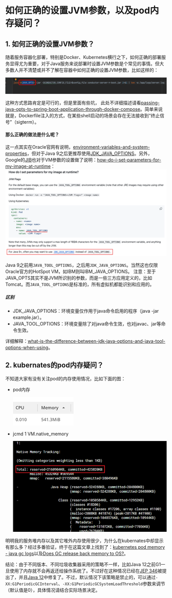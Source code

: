 # 如何正确的设置JVM参数，以及pod内存疑问？

## 1. 如何正确的设置JVM参数？
随着服务容器化部署，特别是Docker、Kubernetes横行之下，如何正确的部署服务显得尤为重要，对于Java服务来说部署时设置JVM参数是个常见的事情。但大多数人并不清楚或并不了解在容器中如何正确的设置JVM参数，比如这样的：

![jvm-dockerfile.png](assets/jvm-dockerfile.png)

这种方式思路肯定是可行的，但是里面有些坑， 此处不详细描述请看[passing-java-opts-to-spring-boot-application-through-docker-compose](https://stackoverflow.com/questions/53785577/passing-java-opts-to-spring-boot-application-through-docker-compose)。简单来说就是，Dockerfile注入的方式，在某些shell启动的场景会存在无法接收到“终止信号”（sigterm）。

#### 那么正确的做法是什么呢？

这一点其实在Oracle官网有说明，[environment-variables-and-system-properties](https://docs.oracle.com/en/java/javase/11/troubleshoot/environment-variables-and-system-properties.html#GUID-A91E7E21-2E91-48C4-89A4-836A7C0EE93B)，但对于Java 9之后更推荐使用[JDK_JAVA_OPTIONS](https://docs.oracle.com/en/java/javase/11/tools/java.html#GUID-3B1CE181-CD30-4178-9602-230B800D4FAE__USINGTHEJDK_JAVA_OPTIONSLAUNCHERENV-F3C0E3BA)。另外，Google的[JIB](https://github.com/GoogleContainerTools/jib)也对于VM参数的设置做了说明：[how-do-i-set-parameters-for-my-image-at-runtime](https://github.com/GoogleContainerTools/jib/blob/master/docs/faq.md#how-do-i-set-parameters-for-my-image-at-runtime)：
![jvm-options-k8s.png](assets/jvm-options-k8s.png)

Java 9之前用`JAVA_TOOL_OPTIONS`，之后用`JDK_JAVA_OPTIONS`。当然这也仅限Oracle官方的HotSpot VM，如IBM则叫IBM_JAVA_OPTIONS。
注意：至于JAVA_OPTS其实不是JVM所识别的参数，而是一些三方应用定义的，比如Tomcat。而`JAVA_TOOL_OPTIONS`是标准的，所有虚拟机都能识别和应用的。

##### 区别
- JDK_JAVA_OPTIONS：环境变量仅作用于java命令启用的程序（java -jar example.jar）。
- JAVA_TOOL_OPTIONS：环境变量除了对java命令生效，也对javac、jar等命令生效。

详细解释：[what-is-the-difference-between-jdk-java-options-and-java-tool-options-when-using](https://stackoverflow.com/questions/52986487/what-is-the-difference-between-jdk-java-options-and-java-tool-options-when-using)。

## 2. kubernates的pod内存疑问？
不知道大家有没有关注pod的内存使用情况，比如下面的图：
- pod内存

    ![k8s-pod-memory-upgrade_java.png](assets%2Fk8s-pod-memory-upgrade_java.png)

- jcmd 1 VM.native_memory
    
    ![jcmd-VM.native_memory-upgrade_java.png](assets%2Fjcmd-VM.native_memory-upgrade_java.png)

明明我的服务堆内存以及其它堆外内存使用很少，为什么在kubernates中却显示有那么多？经过多番验证，终于在这篇文章上找到了：[kubernetes pod memory - java gc logs](https://stackoverflow.com/questions/61506136/kubernetes-pod-memory-java-gc-logs)以及[Does GC release back memory to OS?](https://stackoverflow.com/questions/30458195/does-gc-release-back-memory-to-os)。

结论：由于不同版本、不同垃圾收集器采用的策略不一样，比如Java 12之前G1一旦使用了内存就不会再返还给操作系统了。不过好在这种情况已经在[JEP 346](https://openjdk.org/jeps/346)被提出了，并且[Java 12](https://openjdk.org/projects/jdk/12/)中修复了。不过，默认情况下该策略是禁止的，可以通过`-XX:G1PeriodicGCInterval`、`-XX:G1PeriodicGCSystemLoadThreshold`参数来调节（默认值是0），具体情况请结合实际场景决定。